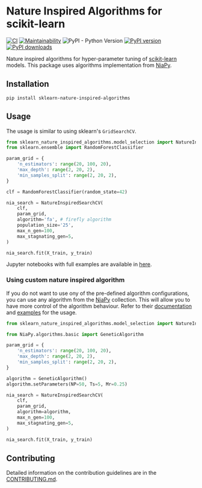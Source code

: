 # Nature Inspired Algorithms for scikit-learn

[![CI](https://github.com/timzatko/Sklearn-Nature-Inspired-Algorithms/workflows/CI/badge.svg?branch=master)](https://github.com/timzatko/Sklearn-Nature-Inspired-Algorithms/actions?query=workflow:CI+branch:master)
[![Maintainability](https://api.codeclimate.com/v1/badges/ed99e5c765bf5c95d716/maintainability)](https://codeclimate.com/github/timzatko/Sklearn-Nature-Inspired-Algorithms/maintainability)
![PyPI - Python Version](https://img.shields.io/pypi/pyversions/sklearn-nature-inspired-algorithms)
[![PyPI version](https://badge.fury.io/py/sklearn-nature-inspired-algorithms.svg)](https://pypi.org/project/sklearn-nature-inspired-algorithms/)
[![PyPI downloads](https://img.shields.io/pypi/dm/sklearn-nature-inspired-algorithms)](https://pypi.org/project/sklearn-nature-inspired-algorithms/)
 
Nature inspired algorithms for hyper-parameter tuning of [scikit-learn](https://github.com/scikit-learn/scikit-learn) models. This package uses algorithms implementation from [NiaPy](https://github.com/NiaOrg/NiaPy). 

## Installation

```shell script
pip install sklearn-nature-inspired-algorithms
```

## Usage

The usage is similar to using sklearn's `GridSearchCV`.

```python
from sklearn_nature_inspired_algorithms.model_selection import NatureInspiredSearchCV
from sklearn.ensemble import RandomForestClassifier

param_grid = { 
    'n_estimators': range(20, 100, 20), 
    'max_depth': range(2, 20, 2),
    'min_samples_split': range(2, 20, 2), 
}

clf = RandomForestClassifier(random_state=42)

nia_search = NatureInspiredSearchCV(
    clf,
    param_grid,
    algorithm='fa', # firefly algorithm
    population_size='25',
    max_n_gen=100,
    max_stagnating_gen=5,
)

nia_search.fit(X_train, y_train)
```

Jupyter notebooks with full examples are available in [here](examples/notebooks).

### Using custom nature inspired algorithm

If you do not want to use ony of the pre-defined algorithm configurations, you can use any algorithm from the  [NiaPy](https://github.com/NiaOrg/NiaPy) collection.
This will allow you to have more control of the algorithm behaviour. 
Refer to their [documentation](https://niapy.readthedocs.io/en/latest/) and [examples](https://github.com/NiaOrg/NiaPy/tree/master/examples) for the usage. 

```python
from sklearn_nature_inspired_algorithms.model_selection import NatureInspiredSearchCV

from NiaPy.algorithms.basic import GeneticAlgorithm

param_grid = { 
    'n_estimators': range(20, 100, 20), 
    'max_depth': range(2, 20, 2),
    'min_samples_split': range(2, 20, 2), 
}

algorithm = GeneticAlgorithm()
algorithm.setParameters(NP=50, Ts=5, Mr=0.25)

nia_search = NatureInspiredSearchCV(
    clf,
    param_grid,
    algorithm=algorithm,
    max_n_gen=100,
    max_stagnating_gen=5,
)

nia_search.fit(X_train, y_train)
```

## Contributing 

Detailed information on the contribution guidelines are in the [CONTRIBUTING.md](./CONTRIBUTING.md).
